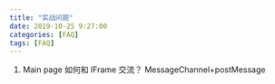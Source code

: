 ```yaml
---
title: "实战问题"
date: 2019-10-25 9:27:00
categories: [FAQ]
tags: [FAQ]
---
```


1. Main page 如何和 IFrame 交流？
   MessageChannel+postMessage
